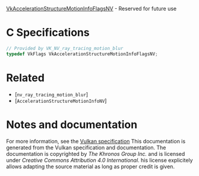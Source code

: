 [VkAccelerationStructureMotionInfoFlagsNV](https://www.khronos.org/registry/vulkan/specs/1.3-extensions/man/html/VkAccelerationStructureMotionInfoFlagsNV.html) - Reserved for future use

# C Specifications
```c
// Provided by VK_NV_ray_tracing_motion_blur
typedef VkFlags VkAccelerationStructureMotionInfoFlagsNV;
```

# Related
- [`nv_ray_tracing_motion_blur`]
- [`AccelerationStructureMotionInfoNV`]

# Notes and documentation
For more information, see the [Vulkan specification](https://www.khronos.org/registry/vulkan/specs/1.3-extensions/html/vkspec.html)
This documentation is generated from the Vulkan specification and documentation.
The documentation is copyrighted by *The Khronos Group Inc.* and is licensed under *Creative Commons Attribution 4.0 International*.
his license explicitely allows adapting the source material as long as proper credit is given.
        